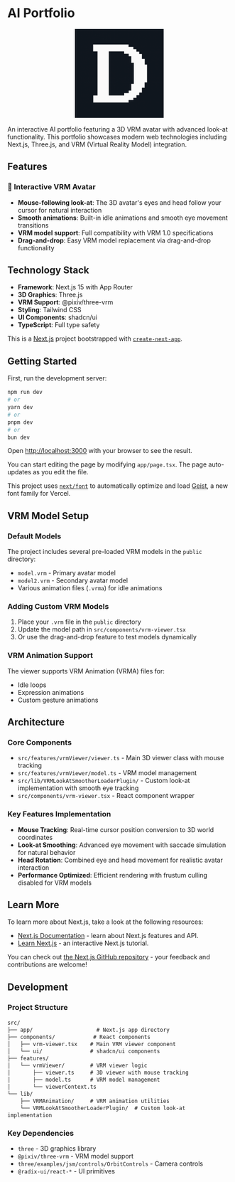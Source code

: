 # AI Portfolio

<div align="center">
  <img src="public/logo.png" alt="AI Portfolio Logo" width="200" />
</div>

An interactive AI portfolio featuring a 3D VRM avatar with advanced look-at functionality. This portfolio showcases modern web technologies including Next.js, Three.js, and VRM (Virtual Reality Model) integration.

## Features

### 🎯 Interactive VRM Avatar
- **Mouse-following look-at**: The 3D avatar's eyes and head follow your cursor for natural interaction
- **Smooth animations**: Built-in idle animations and smooth eye movement transitions
- **VRM model support**: Full compatibility with VRM 1.0 specifications
- **Drag-and-drop**: Easy VRM model replacement via drag-and-drop functionality

## Technology Stack

- **Framework**: Next.js 15 with App Router
- **3D Graphics**: Three.js
- **VRM Support**: @pixiv/three-vrm
- **Styling**: Tailwind CSS
- **UI Components**: shadcn/ui
- **TypeScript**: Full type safety

This is a [Next.js](https://nextjs.org) project bootstrapped with [`create-next-app`](https://nextjs.org/docs/app/api-reference/cli/create-next-app).

## Getting Started

First, run the development server:

```bash
npm run dev
# or
yarn dev
# or
pnpm dev
# or
bun dev
```

Open [http://localhost:3000](http://localhost:3000) with your browser to see the result.

You can start editing the page by modifying `app/page.tsx`. The page auto-updates as you edit the file.

This project uses [`next/font`](https://nextjs.org/docs/app/building-your-application/optimizing/fonts) to automatically optimize and load [Geist](https://vercel.com/font), a new font family for Vercel.

## VRM Model Setup

### Default Models
The project includes several pre-loaded VRM models in the `public` directory:
- `model.vrm` - Primary avatar model
- `model2.vrm` - Secondary avatar model
- Various animation files (`.vrma`) for idle animations

### Adding Custom VRM Models
1. Place your `.vrm` file in the `public` directory
2. Update the model path in `src/components/vrm-viewer.tsx`
3. Or use the drag-and-drop feature to test models dynamically

### VRM Animation Support
The viewer supports VRM Animation (VRMA) files for:
- Idle loops
- Expression animations
- Custom gesture animations

## Architecture

### Core Components
- `src/features/vrmViewer/viewer.ts` - Main 3D viewer class with mouse tracking
- `src/features/vrmViewer/model.ts` - VRM model management
- `src/lib/VRMLookAtSmootherLoaderPlugin/` - Custom look-at implementation with smooth eye tracking
- `src/components/vrm-viewer.tsx` - React component wrapper

### Key Features Implementation
- **Mouse Tracking**: Real-time cursor position conversion to 3D world coordinates
- **Look-at Smoothing**: Advanced eye movement with saccade simulation for natural behavior
- **Head Rotation**: Combined eye and head movement for realistic avatar interaction
- **Performance Optimized**: Efficient rendering with frustum culling disabled for VRM models

## Learn More

To learn more about Next.js, take a look at the following resources:

- [Next.js Documentation](https://nextjs.org/docs) - learn about Next.js features and API.
- [Learn Next.js](https://nextjs.org/learn) - an interactive Next.js tutorial.

You can check out [the Next.js GitHub repository](https://github.com/vercel/next.js) - your feedback and contributions are welcome!

## Development

### Project Structure
```
src/
├── app/                    # Next.js app directory
├── components/            # React components
│   ├── vrm-viewer.tsx    # Main VRM viewer component
│   └── ui/               # shadcn/ui components
├── features/
│   └── vrmViewer/        # VRM viewer logic
│       ├── viewer.ts     # 3D viewer with mouse tracking
│       ├── model.ts      # VRM model management
│       └── viewerContext.ts
└── lib/
    ├── VRMAnimation/     # VRM animation utilities
    └── VRMLookAtSmootherLoaderPlugin/  # Custom look-at implementation
```

### Key Dependencies
- `three` - 3D graphics library
- `@pixiv/three-vrm` - VRM model support
- `three/examples/jsm/controls/OrbitControls` - Camera controls
- `@radix-ui/react-*` - UI primitives
